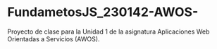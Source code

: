 # FundametosJS_230142-AWOS-
Proyecto de clase para la Unidad 1 de la asignatura Aplicaciones Web Orientadas a Servicios (AWOS).
